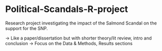 # Political-Scandals-R-project
Research project investigating the impact of the Salmond Scandal on the support for the SNP.


-> Like a paper/dissertation but with shorter theory/lit review, intro and conclusion
-> Focus on the Data & Methods, Results sections
